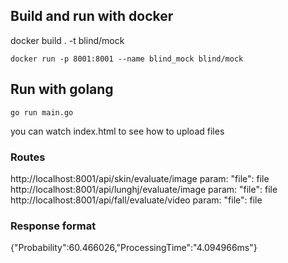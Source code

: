 ## Build and run with docker

docker build . -t blind/mock

`docker run -p 8001:8001 --name blind_mock blind/mock`

## Run with golang

`go run main.go`

you can watch index.html to see how to upload files

### Routes
http://localhost:8001/api/skin/evaluate/image   param: "file": file<br>
http://localhost:8001/api/lunghj/evaluate/image param: "file": file<br>
http://localhost:8001/api/fall/evaluate/video   param: "file": file<br>

### Response format
{"Probability":60.466026,"ProcessingTime":"4.094966ms"}
